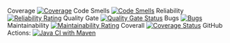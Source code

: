 Coverage [![Coverage](https://sonarcloud.io/api/project_badges/measure?project=Saadzafar1230_library-management-system&metric=coverage)](https://sonarcloud.io/summary/new_code?id=Saadzafar1230_library-management-system) Code Smells [![Code Smells](https://sonarcloud.io/api/project_badges/measure?project=Saadzafar1230_library-management-system&metric=code_smells)](https://sonarcloud.io/summary/new_code?id=Saadzafar1230_library-management-system) Reliability [![Reliability Rating](https://sonarcloud.io/api/project_badges/measure?project=Saadzafar1230_library-management-system&metric=reliability_rating)](https://sonarcloud.io/summary/new_code?id=Saadzafar1230_library-management-system) Quality Gate [![Quality Gate Status](https://sonarcloud.io/api/project_badges/measure?project=Saadzafar1230_library-management-system&metric=alert_status)](https://sonarcloud.io/summary/new_code?id=Saadzafar1230_library-management-system) Bugs [![Bugs](https://sonarcloud.io/api/project_badges/measure?project=Saadzafar1230_library-management-system&metric=bugs)](https://sonarcloud.io/summary/new_code?id=Saadzafar1230_library-management-system) Maintainability [![Maintainability Rating](https://sonarcloud.io/api/project_badges/measure?project=Saadzafar1230_library-management-system&metric=sqale_rating)](https://sonarcloud.io/summary/new_code?id=Saadzafar1230_library-management-system) Coverall [![Coverage Status](https://coveralls.io/repos/github/Saadzafar1230/library-management-system/badge.svg?branch=master)](https://coveralls.io/github/Saadzafar1230/library-management-system?branch=master) GitHub Actions: [![Java CI with Maven](https://github.com/Saadzafar1230/library-management-system/actions/workflows/maven.yml/badge.svg)](https://github.com/Saadzafar1230/library-management-system//actions/workflows/build.yml)
